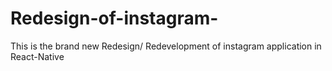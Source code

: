 # Redesign-of-instagram-
This is the brand new Redesign/ Redevelopment of instagram application in React-Native 
